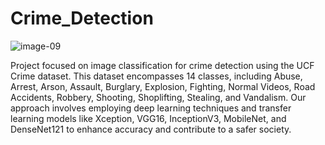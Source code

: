 # Crime_Detection


![image-09](https://github.com/user-attachments/assets/c56c66aa-375d-4515-94e6-85abbcb3bc71)

Project focused on image classification for crime detection using the UCF Crime dataset. This dataset encompasses 14 classes, including Abuse, Arrest, Arson, Assault, Burglary, Explosion, Fighting, Normal Videos, Road Accidents, Robbery, Shooting, Shoplifting, Stealing, and Vandalism. Our approach involves employing deep learning techniques and transfer learning models like Xception, VGG16, InceptionV3, MobileNet, and DenseNet121 to enhance accuracy and contribute to a safer society.
